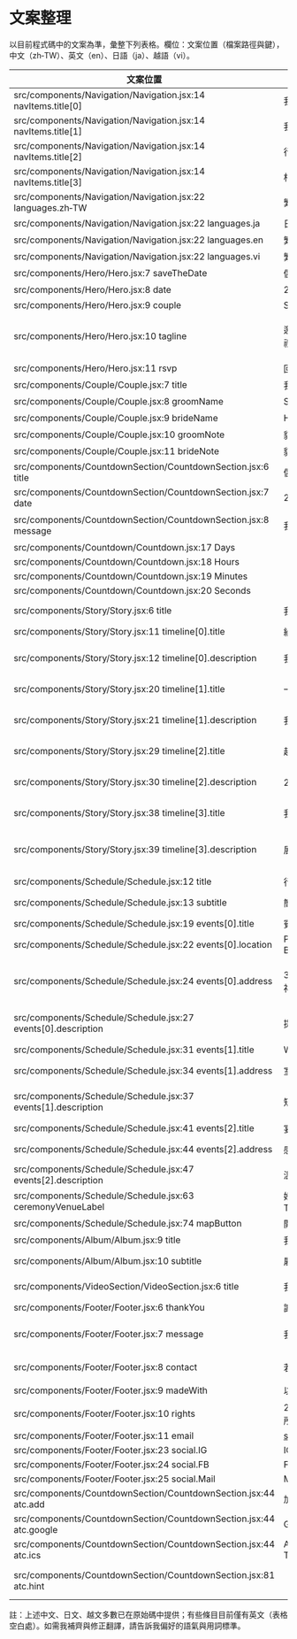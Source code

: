 # 文案整理

以目前程式碼中的文案為準，彙整下列表格。欄位：文案位置（檔案路徑與鍵），中文（zh‑TW）、英文（en）、日語（ja）、越語（vi）。

| 文案位置 | 中文 (zh‑TW) | 英文 (en) | 日語 (ja) | 越語 (vi) |
| --- | --- | --- | --- | --- |
| src/components/Navigation/Navigation.jsx:14 navItems.title[0] | 我們 | Us | 私たち | Chúng tôi |
| src/components/Navigation/Navigation.jsx:14 navItems.title[1] | 我們的故事 | Our Story | 私たちのストーリー | Câu chuyện |
| src/components/Navigation/Navigation.jsx:14 navItems.title[2] | 行程 | Event Schedule | スケジュール | Lịch trình |
| src/components/Navigation/Navigation.jsx:14 navItems.title[3] | 相簿 | Album | アルバム | Album |
| src/components/Navigation/Navigation.jsx:22 languages.zh‑TW | 繁中 | EN | 日本語 | VI |
| src/components/Navigation/Navigation.jsx:22 languages.ja | 日本語 | EN | 日本語 | VI |
| src/components/Navigation/Navigation.jsx:22 languages.en | 繁中 | EN | 日本語 | VI |
| src/components/Navigation/Navigation.jsx:22 languages.vi | 繁中 | EN | 日本語 | VI |
| src/components/Hero/Hero.jsx:7 saveTheDate | 儲存日期 | Save The Date | セーブ・ザ・デート | Lưu Ngay |
| src/components/Hero/Hero.jsx:8 date | 2025/12/07 11:30 | Dec 07, 2025 11:30 | 2025年12月7日 11:30 | 07/12/2025 11:30 |
| src/components/Hero/Hero.jsx:9 couple | Sean & Ha | Sean & Ha | Sean & Ha | Sơn & Ha |
| src/components/Hero/Hero.jsx:10 tagline | 邀請您與我們一同見證婚禮 | Together with our families, we invite you to celebrate our wedding | 家族とともに結婚式をお祝いしましょう | Cùng gia đình, chúng tôi trân trọng mời bạn dự đám cưới |
| src/components/Hero/Hero.jsx:11 rsvp | 回覆出席 | RSVP | 出席返信 | Xác nhận tham dự |
| src/components/Couple/Couple.jsx:7 title | 我們 | Us | 私たち | Chung toi |
| src/components/Couple/Couple.jsx:8 groomName | Sean | Sean | ショーン | Sơn |
| src/components/Couple/Couple.jsx:9 brideName | Ha | Ha | ハー | Ha |
| src/components/Couple/Couple.jsx:10 groomNote | 貓爸爸 | Cat's dad | 猫のパパ | Ba của mèo |
| src/components/Couple/Couple.jsx:11 brideNote | 貓媽媽 | Cat's mom | 猫のママ | Mẹ của mèo |
| src/components/CountdownSection/CountdownSection.jsx:6 title | 儲存日期 | Save The Date | セーブ・ザ・デート | Ngày Cưới |
| src/components/CountdownSection/CountdownSection.jsx:7 date | 2025/12/07 11:30 | Dec 07, 2025 • 11:30 | 2025年12月7日 11:30 | 07/12/2025 • 11:30 |
| src/components/CountdownSection/CountdownSection.jsx:8 message | 我們期待與您相見 | We can't wait to see you there. | お会いできるのを楽しみにしています。 | Chúng tôi rất mong được gặp bạn. |
| src/components/Countdown/Countdown.jsx:17 Days |  | Days |  |  |
| src/components/Countdown/Countdown.jsx:18 Hours |  | Hours |  |  |
| src/components/Countdown/Countdown.jsx:19 Minutes |  | Minutes |  |  |
| src/components/Countdown/Countdown.jsx:20 Seconds |  | Seconds |  |  |
| src/components/Story/Story.jsx:6 title | 我們的故事 | Our Story | 私たちのストーリー | Câu chuyện của chúng tôi |
| src/components/Story/Story.jsx:11 timeline[0].title | 緣起，東京 | Where it began, Tokyo | すべての始まり、東京 | Khởi đầu tại Tokyo |
| src/components/Story/Story.jsx:12 timeline[0].description | 我們的故事始於... | Our story began six years ago in Tokyo... | 私たちの物語は6年前の東京で始まりました... | Câu chuyện của chúng tôi bắt đầu cách đây sáu năm ở Tokyo... |
| src/components/Story/Story.jsx:20 timeline[1].title | 一千六百公里的距離 | Love from 1,600 kilometers away | 1600kmの距離を越えて | Tình yêu từ 1.600 km |
| src/components/Story/Story.jsx:21 timeline[1].description | 我們曾在兩地相愛... | We loved each other across two countries for almost five years... | 私たちは約5年間、二つの国で愛を育み... | Chúng tôi đã yêu xa giữa hai quốc gia gần năm năm... |
| src/components/Story/Story.jsx:29 timeline[2].title | 越南的婚禮 | Our wedding ceremony in Vietnam | ベトナムでの結婚式 | Lễ cưới của chúng tôi tại Việt Nam |
| src/components/Story/Story.jsx:30 timeline[2].description | 2023年12月交換戒指... | In December 2023 we exchanged engagement rings... | 2023年12月に婚約指輪を交換し... | Tháng 12/2023 chúng tôi trao nhẫn đính hôn... |
| src/components/Story/Story.jsx:38 timeline[3].title | 我們是一個家庭了！ | We're a family! | 家族になりました！ | Chúng tôi là một gia đình! |
| src/components/Story/Story.jsx:39 timeline[3].description | 展開新生活... | We began a new chapter and moved into our own home... | 新しい生活を始め、自分たちの家へ引っ越し... | Chúng tôi mở ra chương mới và chuyển vào ngôi nhà của mình... |
| src/components/Schedule/Schedule.jsx:12 title | 行程安排 | Event Schedule | スケジュール | Lịch trình |
| src/components/Schedule/Schedule.jsx:13 subtitle | 簡單溫馨的一天 | A simple flow for a joyful day | 心温まる一日の流れ | Một ngày đơn giản ấm áp |
| src/components/Schedule/Schedule.jsx:19 events[0].title | 賓客入場 | Guest Arrival | 受付開始 | Khách đến |
| src/components/Schedule/Schedule.jsx:22 events[0].location | Pearl Hall · 3F · COZZI Blu Taoyuan | Pearl Hall · 3F · COZZI Blu Taoyuan | Pearl Hall · 3F · COZZI Blu Taoyuan | Pearl Hall · 3F · COZZI Blu Taoyuan |
| src/components/Schedule/Schedule.jsx:24 events[0].address | 32056 桃園市中壢區德祥路101號 | COZZI Blu Hotel, Zhongli District, 101 Chunde Rd, Taoyuan 32056 |  |  |
| src/components/Schedule/Schedule.jsx:27 events[0].description | 提前到場、放鬆入席 | Arrive, relax, and say hello. Make yourself at home. |  |  |
| src/components/Schedule/Schedule.jsx:31 events[1].title | Wedding Ceremony | Wedding Ceremony | 挙式 | Lễ cưới |
| src/components/Schedule/Schedule.jsx:34 events[1].address | 室內證婚，敬請入席 | Indoor ceremony and rings exchange |  |  |
| src/components/Schedule/Schedule.jsx:37 events[1].description | 短暫而真摯的儀式 | A short, heartfelt ceremony to mark the beginning. |  |  |
| src/components/Schedule/Schedule.jsx:41 events[2].title | 宴會結束（預計） | Reception Ends | 披露宴終了（予定） | Tiệc kết thúc |
| src/components/Schedule/Schedule.jsx:44 events[2].address | 感謝蒞臨，平安歸途 | Thank you for celebrating with us! |  |  |
| src/components/Schedule/Schedule.jsx:47 events[2].description | 溫馨別離，平安順心 | Warm farewells and safe travels. |  |  |
| src/components/Schedule/Schedule.jsx:63 ceremonyVenueLabel | 婚禮會場：COZZI Blu Taoyuan | Ceremony Venue: COZZI Blu Taoyuan |  |  |
| src/components/Schedule/Schedule.jsx:74 mapButton | 開啟 Google 地圖 | Open in Google Maps |  |  |
| src/components/Album/Album.jsx:9 title | 我們的相簿 | Our Album | 私たちのアルバム | Album Của Chúng Tôi |
| src/components/Album/Album.jsx:10 subtitle | 屬於我們的美好時刻 | Moments we've shared together | 二人の思い出の瞬間 | Những khoảnh khắc chúng tôi đã chia sẻ |
| src/components/VideoSection/VideoSection.jsx:6 title | 我們在越南的婚禮影片 | Our Wedding Video in Vietnam | 私たちの結婚式動画 | Video Đám Cưới Của Chúng Tôi tại Việt Nam |
| src/components/Footer/Footer.jsx:6 thankYou | 謝謝您 | Thank You | ありがとうございます | Cảm ơn |
| src/components/Footer/Footer.jsx:7 message | 我們期待與您同慶！ | We can't wait to celebrate with you! | ご一緒にお祝いできるのを楽しみにしています！ | Chúng tôi rất mong được ăn mừng cùng bạn! |
| src/components/Footer/Footer.jsx:8 contact | 若有任何問題，請聯絡： | For any questions, please contact: | ご不明点があればご連絡ください： | Nếu có bất kỳ câu hỏi nào, vui lòng liên hệ: |
| src/components/Footer/Footer.jsx:9 madeWith | 以愛製作 | Made with love | 愛を込めて | Được tạo với tình yêu |
| src/components/Footer/Footer.jsx:10 rights | 2025 Sean & Ha. 版權所有。 | 2025 Sean & Ha. All rights reserved. | 2025 Sean & Ha. All rights reserved. | 2025 Sean & Ha. Đã đăng ký bản quyền. |
| src/components/Footer/Footer.jsx:11 email | sungtaowu@gmail.com | sungtaowu@gmail.com | sungtaowu@gmail.com | sungtaowu@gmail.com |
| src/components/Footer/Footer.jsx:23 social.IG | IG | IG | IG | IG |
| src/components/Footer/Footer.jsx:24 social.FB | FB | FB | FB | FB |
| src/components/Footer/Footer.jsx:25 social.Mail | Mail | Mail | Mail | Mail |
| src/components/CountdownSection/CountdownSection.jsx:44 atc.add | 加到行事曆 | Add to Calendar | Add to Calendar | Add to Calendar |
| src/components/CountdownSection/CountdownSection.jsx:44 atc.google | Google | Google | Google | Google |
| src/components/CountdownSection/CountdownSection.jsx:44 atc.ics | Apple / Outlook / Teams | Apple / Outlook / Teams | Apple / Outlook / Teams | Apple / Outlook / Teams |
| src/components/CountdownSection/CountdownSection.jsx:81 atc.hint |  | Compatible with Google, Apple, Outlook, Teams |  |  |

註：上述中文、日文、越文多數已在原始碼中提供；有些條目目前僅有英文（表格空白處）。如需我補齊與修正翻譯，請告訴我偏好的語氣與用詞標準。

